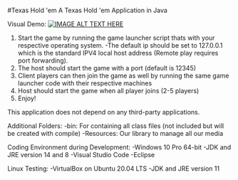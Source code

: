 #Texas Hold 'em
A Texas Hold 'em Application in Java

Visual Demo: 
[![IMAGE ALT TEXT HERE](https://img.youtube.com/vi/ypuJo7nV3tk/0.jpg)](https://www.youtube.com/watch?v=ypuJo7nV3tk)

1. Start the game by running the game launcher script thats with your respective operating system.
-The default ip should be set to 127.0.0.1 which is the standard IPV4 local host address (Remote play requires port forwarding).
2. The host should start the game with a port (default is 12345)
3. Client players can then join the game as well by running the same game launcher code with their respective machines
4. Host should start the game when all player joins (2-5 players)
5. Enjoy! 

This application does not depend on any third-party applications.

Additional Folders:
-bin: For containing all class files (not included but will be created with compile)
-Resources: Our library to manage all our media

Coding Environment during Development:
-Windows 10 Pro 64-bit
-JDK and JRE version 14 and 8
-Visual Studio Code
-Eclipse

Linux Testing:
-VirtualBox on Ubuntu 20.04 LTS
-JDK and JRE version 11
